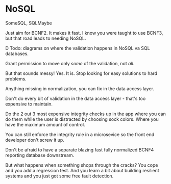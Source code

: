 # NoSQL

SomeSQL, SQLMaybe

Just aim for BCNF2. It makes it fast. I know you were taught to use BCNF3, but that road leads to needing NoSQL.

D Todo: diagrams on where the validation happens in NoSQL va SQL databases.

Grant permission to move only *some* of the validation, not *all*.

But that sounds messy! Yes. It is. Stop looking for easy solutions to hard problems.

Anything missing in normalization,   you can fix in the data access layer.

Don't do every bit of validation in the data access layer - that's too expensive to maintain. 

Do the 2 out 3 most expensive integrity checks up in the app where you can do them while the user is distracted by choosing sock colors. Where you have the maximum amount of control.

You can still enforce the integrity rule in a microsevice so the front end developer don't screw it up.

Don't be afraid to have a separate blazing fast fully normalized BCNF4 reporting database downstream.

But what happens when something shops through the cracks? You cope and you add a regression test. And you learn a bit about building resilient systems and you just got some free fault detection.


